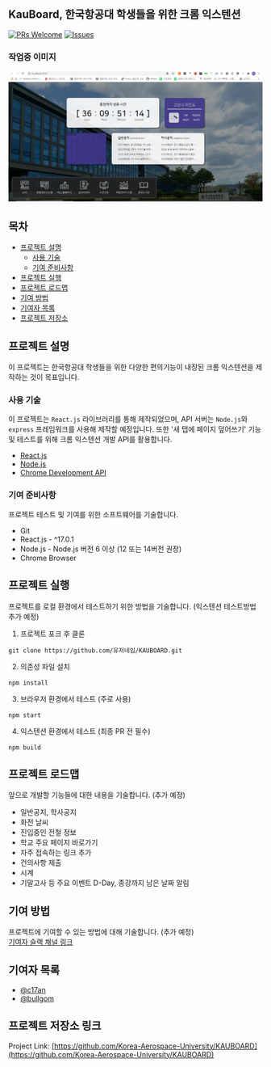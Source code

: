 ## KauBoard, 한국항공대 학생들을 위한 크롬 익스텐션

[![PRs Welcome](https://img.shields.io/badge/PRs-welcome-brightgreen.svg?style=flat-square)](http://makeapullrequest.com)
[![Issues][issues-shield]][issues-url]

### 작업중 이미지

![demo](./image.PNG)

<!-- TABLE OF CONTENTS -->
## 목차

* [프로젝트 설명](#프로젝트-설명)
  * [사용 기술](#사용-기술)
  * [기여 준비사항](#기여-준비사항)
* [프로젝트 실행](#프로젝트-실행)
* [프로젝트 로드맵](#프로젝트-로드맵)
* [기여 방법](#기여-방법)
* [기여자 목록](#기여자-목록)
* [프로젝트 저장소](#프로젝트-저장소-링크)



<!-- ABOUT THE PROJECT -->
## 프로젝트 설명

이 프로젝트는 한국항공대 학생들을 위한 다양한 편의기능이 내장된 크롬 익스텐션을 제작하는 것이 목표입니다.

### 사용 기술
이 프로젝트는 `React.js` 라이브러리를 통해 제작되었으며, API 서버는 `Node.js`와 `express` 프레임워크를 사용해 제작할 예정입니다. 또한 '새 탭에 페이지 덮어쓰기' 기능 및 테스트를 위해 크롬 익스텐션 개발 API를 활용합니다.

* [React.js](https://reactjs.org/)
* [Node.js](https://nodejs.org/en/)
* [Chrome Development API](https://developer.chrome.com/extensions/devguide)


### 기여 준비사항

프로젝트 테스트 및 기여를 위한 소프트웨어를 기술합니다.

* Git
* React.js - ^17.0.1
* Node.js - Node.js 버전 6 이상 (12 또는 14버전 권장)
* Chrome Browser

<!-- GETTING STARTED -->
## 프로젝트 실행

프로젝트를 로컬 환경에서 테스트하기 위한 방법을 기술합니다. (익스텐션 테스트방법 추가 예정)

1. 프로젝트 포크 후 클론
```
git clone https://github.com/유저네임/KAUBOARD.git
```

2. 의존성 파일 설치
```
npm install
```

3. 브라우저 환경에서 테스트 (주로 사용)
```
npm start
```

4. 익스텐션 환경에서 테스트 (최종 PR 전 필수)
```
npm build
```

<!-- ROADMAP -->
## 프로젝트 로드맵

앞으로 개발할 기능들에 대한 내용을 기술합니다. (추가 예정)

* 일반공지, 학사공지  
* 화전 날씨  
* 진입중인 전철 정보  
* 학교 주요 페이지 바로가기  
* 자주 접속하는 링크 추가  
* 건의사항 제출  
* 시계  
* 기말고사 등 주요 이벤트 D-Day, 종강까지 남은 날짜 알림  


<!-- CONTRIBUTING -->
## 기여 방법

프로젝트에 기여할 수 있는 방법에 대해 기술합니다. (추가 예정)  
[기여자 슬랙 채널 링크](blackkau.slack.com)


<!-- CONTACT -->
## 기여자 목록

- [@c17an](https://github.com/C17AN)
- [@bullgom](https://github.com/bullgom)

## 프로젝트 저장소 링크

Project Link: [https://github.com/Korea-Aerospace-University/KAUBOARD](https://github.com/Korea-Aerospace-University/KAUBOARD)


[issues-shield]: https://img.shields.io/github/issues/Korea-Aerospace-University/KAUBOARD?style=flat-square
[issues-url]: https://github.com/Korea-Aerospace-University/KAUBOARD/issues

